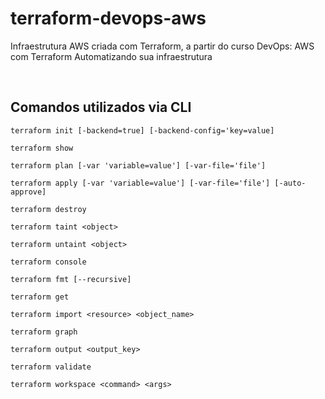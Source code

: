 # terraform-devops-aws
Infraestrutura AWS criada com Terraform, a partir do curso DevOps: AWS com Terraform Automatizando sua infraestrutura

<br/>

## Comandos utilizados via CLI

```terraform init [-backend=true] [-backend-config='key=value]```

```terraform show```

```terraform plan [-var 'variable=value'] [-var-file='file']```

```terraform apply [-var 'variable=value'] [-var-file='file'] [-auto-approve]```

```terraform destroy```

```terraform taint <object>```

```terraform untaint <object>```

```terraform console```

```terraform fmt [--recursive]```

```terraform get```

```terraform import <resource> <object_name>```

```terraform graph```

```terraform output <output_key>```

```terraform validate```

```terraform workspace <command> <args>```